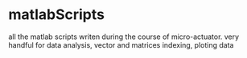 # matlabScripts
all the matlab scripts writen during the course of micro-actuator. very handful for data analysis, vector and matrices indexing, ploting data

